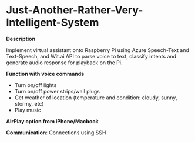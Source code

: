 # Just-Another-Rather-Very-Intelligent-System

**Description**

Implement virtual assistant onto Raspberry Pi using Azure Speech-Text and Text-Speech, and Wit.ai API to parse voice to text, classify intents and generate audio response for playback on the Pi.

**Function with voice commands**

- Turn on/off lights
- Turn on/off power strips/wall plugs
- Get weather of location (temperature and condition: cloudy, sunny, stormy, etc)
- Play music

**AirPlay option from iPhone/Macbook**

**Communication**: Connections using SSH
